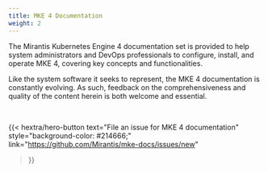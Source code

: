 ```yaml
---
title: MKE 4 Documentation
weight: 2
---
```


The Mirantis Kubernetes Engine 4 documentation set is provided to help system
administrators and DevOps professionals to configure, install, and operate MKE 4,
covering key concepts and functionalities.

Like the system software it seeks to represent, the MKE 4 documentation is constantly evolving.
As such, feedback on the comprehensiveness and quality of the content herein is both welcome
and essential.

<p>&nbsp;</p>

{{< hextra/hero-button
  text="File an issue for MKE 4 documentation"
  style="background-color: #214666;"
  link="https://github.com/Mirantis/mke-docs/issues/new"
>}}
